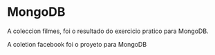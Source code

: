 # MongoDB
A coleccion filmes, foi o resultado do exercicio pratico para MongoDB.

A coletion facebook foi o proyeto para MongoDB

